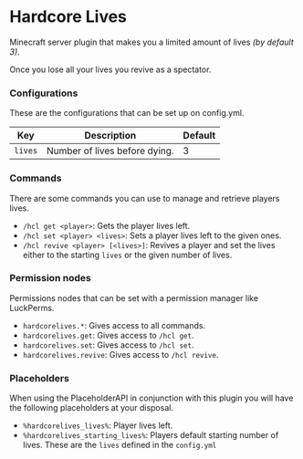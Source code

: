 # Hardcore Lives

Minecraft server plugin that makes you a limited amount of lives _(by default 3)_.

Once you lose all your lives you revive as a spectator.

### Configurations

These are the configurations that can be set up on config.yml.

| Key     | Description                   | Default |
|---------|-------------------------------|---------|
| `lives` | Number of lives before dying. | 3       |

### Commands

There are some commands you can use to manage and retrieve players lives.

* `/hcl get <player>`: Gets the player lives left.
* `/hcl set <player> <lives>`: Sets a player lives left to the given ones.
* `/hcl revive <player> [<lives>]`: Revives a player and set the lives either to the starting `lives` or the given
  number of lives.

### Permission nodes

Permissions nodes that can be set with a permission manager like LuckPerms.

- `hardcorelives.*`: Gives access to all commands.
- `hardcorelives.get`: Gives access to `/hcl get`.
- `hardcorelives.set`: Gives access to `/hcl set`.
- `hardcorelives.revive`: Gives access to `/hcl revive`.

### Placeholders

When using the PlaceholderAPI in conjunction with this plugin you will have the following placeholders at your disposal.

- `%hardcorelives_lives%`: Player lives left.
- `%hardcorelives_starting_lives%`: Players default starting number of lives. These are the `lives` defined in
  the `config.yml`
